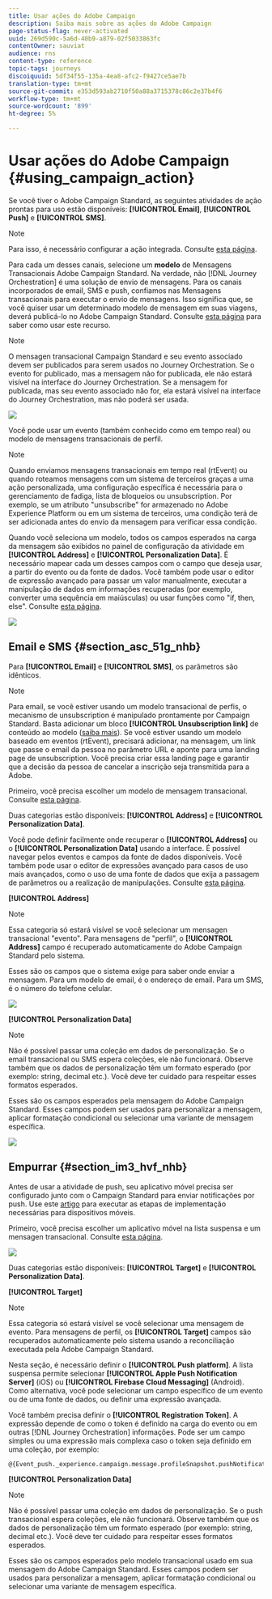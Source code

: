 ```yaml
---
title: Usar ações do Adobe Campaign
description: Saiba mais sobre as ações do Adobe Campaign
page-status-flag: never-activated
uuid: 269d590c-5a6d-40b9-a879-02f5033863fc
contentOwner: sauviat
audience: rns
content-type: reference
topic-tags: journeys
discoiquuid: 5df34f55-135a-4ea8-afc2-f9427ce5ae7b
translation-type: tm+mt
source-git-commit: e353d593ab2710f50a88a3715378c86c2e37b4f6
workflow-type: tm+mt
source-wordcount: '899'
ht-degree: 5%

---
```



# Usar ações do Adobe Campaign {#using_campaign_action}

Se você tiver o Adobe Campaign Standard, as seguintes atividades de ação prontas para uso estão disponíveis: **[!UICONTROL Email]**, **[!UICONTROL Push]** e **[!UICONTROL SMS]**.

>[!NOTE]
>
>Para isso, é necessário configurar a ação integrada. Consulte [esta página](../action/working-with-adobe-campaign.md).

Para cada um desses canais, selecione um **modelo** de Mensagens Transacionais Adobe Campaign Standard. Na verdade, não [!DNL Journey Orchestration] é uma solução de envio de mensagens. Para os canais incorporados de email, SMS e push, confiamos nas Mensagens transacionais para executar o envio de mensagens. Isso significa que, se você quiser usar um determinado modelo de mensagem em suas viagens, deverá publicá-lo no Adobe Campaign Standard. Consulte [esta página](https://docs.adobe.com/content/help/pt-BR/campaign-standard/using/communication-channels/transactional-messaging/about-transactional-messaging.html) para saber como usar este recurso.

>[!NOTE]
>
>O mensagen transacional Campaign Standard e seu evento associado devem ser publicados para serem usados no Journey Orchestration. Se o evento for publicado, mas a mensagem não for publicada, ele não estará visível na interface do Journey Orchestration. Se a mensagem for publicada, mas seu evento associado não for, ela estará visível na interface do Journey Orchestration, mas não poderá ser usada.

![](../assets/journey59.png)

Você pode usar um evento (também conhecido como em tempo real) ou modelo de mensagens transacionais de perfil.

>[!NOTE]
>
>Quando enviamos mensagens transacionais em tempo real (rtEvent) ou quando roteamos mensagens com um sistema de terceiros graças a uma ação personalizada, uma configuração específica é necessária para o gerenciamento de fadiga, lista de bloqueios ou unsubscription. Por exemplo, se um atributo &quot;unsubscribe&quot; for armazenado no Adobe Experience Platform ou em um sistema de terceiros, uma condição terá de ser adicionada antes do envio da mensagem para verificar essa condição.

Quando você seleciona um modelo, todos os campos esperados na carga da mensagem são exibidos no painel de configuração da atividade em **[!UICONTROL Address]** e **[!UICONTROL Personalization Data]**. É necessário mapear cada um desses campos com o campo que deseja usar, a partir do evento ou da fonte de dados. Você também pode usar o editor de expressão avançado para passar um valor manualmente, executar a manipulação de dados em informações recuperadas (por exemplo, converter uma sequência em maiúsculas) ou usar funções como &quot;if, then, else&quot;. Consulte [esta página](../expression/expressionadvanced.md).

![](../assets/journey60.png)

## Email e SMS {#section_asc_51g_nhb}

Para **[!UICONTROL Email]** e **[!UICONTROL SMS]**, os parâmetros são idênticos.

>[!NOTE]
>
>Para email, se você estiver usando um modelo transacional de perfis, o mecanismo de unsubscription é manipulado prontamente por Campaign Standard. Basta adicionar um bloco **[!UICONTROL Unsubscription link]** de conteúdo ao modelo ([saiba mais](https://docs.adobe.com/content/help/pt-BR/campaign-standard/using/communication-channels/transactional-messaging/about-transactional-messaging.html)). Se você estiver usando um modelo baseado em eventos (rtEvent), precisará adicionar, na mensagem, um link que passe o email da pessoa no parâmetro URL e aponte para uma landing page de unsubscription. Você precisa criar essa landing page e garantir que a decisão da pessoa de cancelar a inscrição seja transmitida para a Adobe.

Primeiro, você precisa escolher um modelo de mensagem transacional. Consulte [esta página](../building-journeys/about-action-activities.md).

Duas categorias estão disponíveis: **[!UICONTROL Address]** e **[!UICONTROL Personalization Data]**.

Você pode definir facilmente onde recuperar o **[!UICONTROL Address]** ou o **[!UICONTROL Personalization Data]** usando a interface. É possível navegar pelos eventos e campos da fonte de dados disponíveis. Você também pode usar o editor de expressões avançado para casos de uso mais avançados, como o uso de uma fonte de dados que exija a passagem de parâmetros ou a realização de manipulações. Consulte [esta página](../expression/expressionadvanced.md).

**[!UICONTROL Address]**

>[!NOTE]
>
>Essa categoria só estará visível se você selecionar um mensagen transacional &quot;evento&quot;. Para mensagens de &quot;perfil&quot;, o **[!UICONTROL Address]** campo é recuperado automaticamente do Adobe Campaign Standard pelo sistema.

Esses são os campos que o sistema exige para saber onde enviar a mensagem. Para um modelo de email, é o endereço de email. Para um SMS, é o número do telefone celular.

![](../assets/journey61.png)

**[!UICONTROL Personalization Data]**

>[!NOTE]
>
>Não é possível passar uma coleção em dados de personalização. Se o email transacional ou SMS espera coleções, ele não funcionará. Observe também que os dados de personalização têm um formato esperado (por exemplo: string, decimal etc.). Você deve ter cuidado para respeitar esses formatos esperados.

Esses são os campos esperados pela mensagem do Adobe Campaign Standard. Esses campos podem ser usados para personalizar a mensagem, aplicar formatação condicional ou selecionar uma variante de mensagem específica.

![](../assets/journey62.png)

## Empurrar {#section_im3_hvf_nhb}

Antes de usar a atividade de push, seu aplicativo móvel precisa ser configurado junto com o Campaign Standard para enviar notificações por push. Use este [artigo](https://helpx.adobe.com/br/campaign/kb/integrate-mobile-sdk.html) para executar as etapas de implementação necessárias para dispositivos móveis.

Primeiro, você precisa escolher um aplicativo móvel na lista suspensa e um mensagen transacional. Consulte [esta página](../building-journeys/about-action-activities.md).

![](../assets/journey62bis.png)

Duas categorias estão disponíveis: **[!UICONTROL Target]** e **[!UICONTROL Personalization Data]**.

**[!UICONTROL Target]**

>[!NOTE]
>
>Essa categoria só estará visível se você selecionar uma mensagem de evento. Para mensagens de perfil, os **[!UICONTROL Target]** campos são recuperados automaticamente pelo sistema usando a reconciliação executada pela Adobe Campaign Standard.

Nesta seção, é necessário definir o **[!UICONTROL Push platform]**. A lista suspensa permite selecionar **[!UICONTROL Apple Push Notification Server]** (iOS) ou **[!UICONTROL Firebase Cloud Messaging]** (Android). Como alternativa, você pode selecionar um campo específico de um evento ou de uma fonte de dados, ou definir uma expressão avançada.

Você também precisa definir o **[!UICONTROL Registration Token]**. A expressão depende de como o token é definido na carga do evento ou em outras [!DNL Journey Orchestration] informações. Pode ser um campo simples ou uma expressão mais complexa caso o token seja definido em uma coleção, por exemplo:

```
@{Event_push._experience.campaign.message.profileSnapshot.pushNotificationTokens.first().token}
```

**[!UICONTROL Personalization Data]**

>[!NOTE]
>
>Não é possível passar uma coleção em dados de personalização. Se o push transacional espera coleções, ele não funcionará. Observe também que os dados de personalização têm um formato esperado (por exemplo: string, decimal etc.). Você deve ter cuidado para respeitar esses formatos esperados.

Esses são os campos esperados pelo modelo transacional usado em sua mensagem do Adobe Campaign Standard. Esses campos podem ser usados para personalizar a mensagem, aplicar formatação condicional ou selecionar uma variante de mensagem específica.
